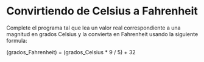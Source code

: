 # Convirtiendo de Celsius a Fahrenheit

Complete el programa tal que lea un valor real correspondiente a una magnitud en grados Celsius y la convierta en Fahrenheit usando la siguiente formula:


(grados_Fahrenheit) = (grados_Celsius * 9 / 5) + 32 
